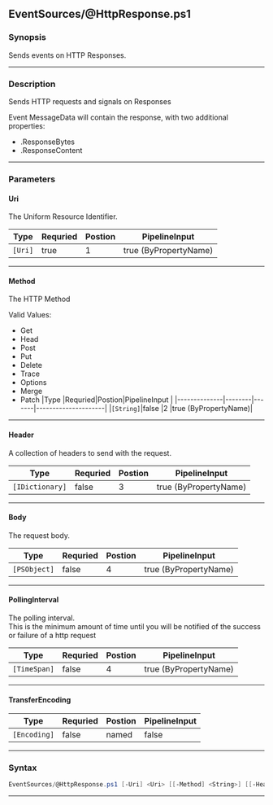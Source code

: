 
EventSources/@HttpResponse.ps1
------------------------------
### Synopsis
Sends events on HTTP Responses.

---
### Description

Sends HTTP requests and signals on Responses


Event MessageData will contain the response, with two additional properties:
* .ResponseBytes
* .ResponseContent

---
### Parameters
#### **Uri**

The Uniform Resource Identifier.



|Type       |Requried|Postion|PipelineInput        |
|-----------|--------|-------|---------------------|
|```[Uri]```|true    |1      |true (ByPropertyName)|
---
#### **Method**

The HTTP Method



Valid Values:

* Get
* Head
* Post
* Put
* Delete
* Trace
* Options
* Merge
* Patch
|Type          |Requried|Postion|PipelineInput        |
|--------------|--------|-------|---------------------|
|```[String]```|false   |2      |true (ByPropertyName)|
---
#### **Header**

A collection of headers to send with the request.



|Type               |Requried|Postion|PipelineInput        |
|-------------------|--------|-------|---------------------|
|```[IDictionary]```|false   |3      |true (ByPropertyName)|
---
#### **Body**

The request body.



|Type            |Requried|Postion|PipelineInput        |
|----------------|--------|-------|---------------------|
|```[PSObject]```|false   |4      |true (ByPropertyName)|
---
#### **PollingInterval**

The polling interval.  
This is the minimum amount of time until you will be notified of the success or failure of a http request



|Type            |Requried|Postion|PipelineInput        |
|----------------|--------|-------|---------------------|
|```[TimeSpan]```|false   |4      |true (ByPropertyName)|
---
#### **TransferEncoding**

|Type            |Requried|Postion|PipelineInput|
|----------------|--------|-------|-------------|
|```[Encoding]```|false   |named  |false        |
---
### Syntax
```PowerShell
EventSources/@HttpResponse.ps1 [-Uri] <Uri> [[-Method] <String>] [[-Header] <IDictionary>] [[-Body] <PSObject>] [[-PollingInterval] <TimeSpan>] [-TransferEncoding <Encoding>] [<CommonParameters>]
```
---



